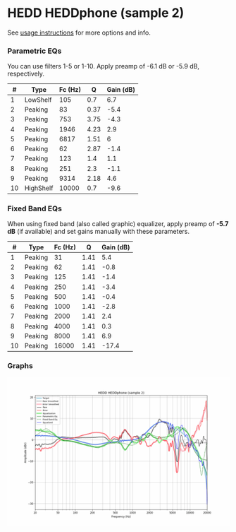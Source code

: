 # HEDD HEDDphone (sample 2)
See [usage instructions](https://github.com/jaakkopasanen/AutoEq#usage) for more options and info.

### Parametric EQs
You can use filters 1-5 or 1-10. Apply preamp of -6.1 dB or -5.9 dB, respectively.

|   # | Type      |   Fc (Hz) |    Q |   Gain (dB) |
|-----|-----------|-----------|------|-------------|
|   1 | LowShelf  |       105 | 0.7  |         6.7 |
|   2 | Peaking   |        83 | 0.37 |        -5.4 |
|   3 | Peaking   |       753 | 3.75 |        -4.3 |
|   4 | Peaking   |      1946 | 4.23 |         2.9 |
|   5 | Peaking   |      6817 | 1.51 |         6   |
|   6 | Peaking   |        62 | 2.87 |        -1.4 |
|   7 | Peaking   |       123 | 1.4  |         1.1 |
|   8 | Peaking   |       251 | 2.3  |        -1.1 |
|   9 | Peaking   |      9314 | 2.18 |         4.6 |
|  10 | HighShelf |     10000 | 0.7  |        -9.6 |

### Fixed Band EQs
When using fixed band (also called graphic) equalizer, apply preamp of **-5.7 dB** (if available) and set gains manually with these parameters.

|   # | Type    |   Fc (Hz) |    Q |   Gain (dB) |
|-----|---------|-----------|------|-------------|
|   1 | Peaking |        31 | 1.41 |         5.4 |
|   2 | Peaking |        62 | 1.41 |        -0.8 |
|   3 | Peaking |       125 | 1.41 |        -1.4 |
|   4 | Peaking |       250 | 1.41 |        -3.4 |
|   5 | Peaking |       500 | 1.41 |        -0.4 |
|   6 | Peaking |      1000 | 1.41 |        -2.8 |
|   7 | Peaking |      2000 | 1.41 |         2.4 |
|   8 | Peaking |      4000 | 1.41 |         0.3 |
|   9 | Peaking |      8000 | 1.41 |         6.9 |
|  10 | Peaking |     16000 | 1.41 |       -17.4 |

### Graphs
![](./HEDD%20HEDDphone%20(sample%202).png)
